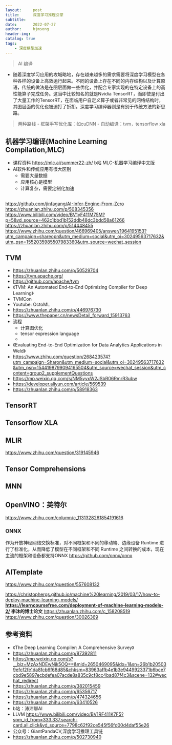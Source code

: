 ```yaml
---
layout:     post
title:      深度学习推理引擎
subtitle:   
date:       2022-07-27
author:     bjmsong
header-img: 
catalog: true
tags:
    - 深度模型加速
---
```

>AI 编译
- 随着深度学习应用的攻城略地，存在越来越多的需求需要将深度学习模型在各种各样的设备上高效运行起来。不同的设备上存在不同的内存结构以及计算原语，传统的做法是在图层面做一些优化，并配合专家实现的在特定设备上的高性能算子完成任务。这当中比较知名的就是Nvidia TensorRT，而即使是付出了大量工作的TensorRT，在面临用户自定义算子或者非常见的网络结构时，其图层面的优化也被迫打了折扣。深度学习编译器则是有别于传统方法的新思路。
>两种路线
    - 框架手写优化库：如cuDNN
    - 自动编译：tvm，tensorflow xla

## 机器学习编译(Machine Learning Compilation,MLC)
- 课程资料
https://mlc.ai/summer22-zh/
b站 MLC-机器学习编译中文版
- AI软件和传统应用有很大区别
    - 需要大量数据
    - 应用核心是模型
    - 计算复杂，需要定制化加速 

## 
https://github.com/jinfagang/AI-Infer-Engine-From-Zero
https://zhuanlan.zhihu.com/p/508345356
https://www.bilibili.com/video/BV1yF411M75M?p=5&vd_source=462c1bbd1b152ddb48dc3bdd58a61266
https://zhuanlan.zhihu.com/p/514448455
https://www.zhihu.com/question/466969405/answer/1964195153?utm_campaign=shareopn&utm_medium=social&utm_oi=30249563717632&utm_psn=1552035985507983360&utm_source=wechat_session

## TVM
- https://zhuanlan.zhihu.com/p/50529704
- https://tvm.apache.org/
- https://github.com/apache/tvm
- 《TVM: An Automated End-to-End Optimizing Compiler for Deep Learning》
- TVMCon
- Youtube: OctoML
- https://zhuanlan.zhihu.com/p/446976730
- https://www.thepaper.cn/newsDetail_forward_15913763
- 流程
    - 计算图优化
    - tensor expression language
    - 
- 《Evaluating End-to-End Optimization for Data Analytics Applications in Weld》
- https://www.zhihu.com/question/268423574?utm_campaign=Sharon&utm_medium=social&utm_oi=30249563717632&utm_psn=1544198799094165504&utm_source=wechat_session&utm_content=group2_supplementQuestions
- https://mp.weixin.qq.com/s/NM5yvxW2JSbR06RmrR3ubw
- https://developer.aliyun.com/article/569539
- https://zhuanlan.zhihu.com/p/58918363

## TensorRT

## Tensorflow XLA


## MLIR
https://www.zhihu.com/question/319145946

## Tensor Comprehensions

## MNN

## OpenVINO：英特尔
https://www.zhihu.com/column/c_1131328261854191616

### ONNX
作为开放神经网络交换标准，对不同框架和不同的移动端、边缘设备 Runtime 进行了标准化，从而降低了模型在不同框架和不同 Runtime 之间转换的成本，现在主流的框架和设备都支持ONNX
https://github.com/onnx/onnx


## AITemplate
https://www.zhihu.com/question/557608132

https://christophergs.github.io/machine%20learning/2019/03/17/how-to-deploy-machine-learning-models/
**https://learncoursefree.com/deployment-of-machine-learning-models-2/**
**李沐的博士论文**
https://zhuanlan.zhihu.com/c_158208519
https://www.zhihu.com/question/30026369

## 参考资料
- 《The Deep Learning Compiler: A Comprehensive Survey》
- https://zhuanlan.zhihu.com/p/87392811
- https://mp.weixin.qq.com/s?__biz=MzAxNDEwNjk5OQ==&mid=2650469095&idx=1&sn=26b1b205039efcf2fe1da8fcb6f68d85&chksm=83963affb4e1b3e9449923371b6bce7cbd9e5897ecbdefea07acde8a835c9cf8cc4bad87f4c3&scene=132#wechat_redirect
- https://zhuanlan.zhihu.com/p/382015459
- https://zhuanlan.zhihu.com/p/65356717
- https://zhuanlan.zhihu.com/p/474324656
- https://zhuanlan.zhihu.com/p/63410526
- b站：沛沛聊AI
- LLVM
https://www.bilibili.com/video/BV1RF411K7F5?spm_id_from=333.337.search-card.all.click&vd_source=7798c62f92ce545f56fd00d4daf55e26
- 公众号：GiantPandaCV,深度学习推理工具链
- https://zhuanlan.zhihu.com/p/502730940

